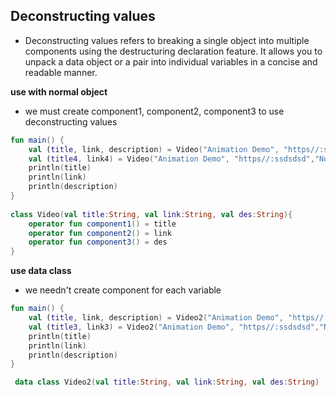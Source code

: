 ## Deconstructing values  
- Deconstructing values refers to breaking a single object into multiple components using the destructuring declaration feature. It allows you to unpack a data object or a pair into individual variables in a concise and readable manner.


__use with normal object__
- we must create component1, component2, component3 to use deconstructing values
```kotlin
fun main() {
    val (title, link, description) = Video("Animation Demo", "https//:ssdsdsd","None")
    val (title4, link4) = Video("Animation Demo", "https//:ssdsdsd","None")
    println(title)
    println(link)
    println(description)
}
    
class Video(val title:String, val link:String, val des:String){
    operator fun component1() = title
    operator fun component2() = link
    operator fun component3() = des
}
```

__use data class__
- we needn't create component for each variable
```kotlin
fun main() {
    val (title, link, description) = Video2("Animation Demo", "https//:ssdsdsd","None")
    val (title3, link3) = Video2("Animation Demo", "https//:ssdsdsd","None")
    println(title)
    println(link)
    println(description)
}

 data class Video2(val title:String, val link:String, val des:String)
```